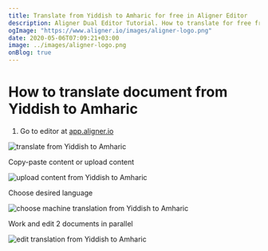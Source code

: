 ```yaml
---
title: Translate from Yiddish to Amharic for free in Aligner Editor
description: Aligner Dual Editor Tutorial. How to translate for free from Yiddish to Amharic. Aligner is multilingual document management platform. 
ogImage: "https://www.aligner.io/images/aligner-logo.png"
date: 2020-05-06T07:09:21+03:00
image: ../images/aligner-logo.png
onBlog: true
---
```


# How to translate document from Yiddish to Amharic

1. Go to editor at [app.aligner.io](https://app.aligner.io "Aligner App web page")

![translate from Yiddish to Amharic](../aligner-blank-editor.png "translate from Yiddish to Amharic")

Copy-paste content or upload content

![upload content from Yiddish to Amharic](../aligner-uploaded-document.png "upload content from Yiddish to Amharic")

Choose desired language

![choose machine translation from Yiddish to Amharic](../aligner-language-dropdown.png "choose machine translation from Yiddish to Amharic")

Work and edit 2 documents in parallel

![edit translation from Yiddish to Amharic](../aligner-double-sitded-editor.png "edit translation from Yiddish to Amharic")

